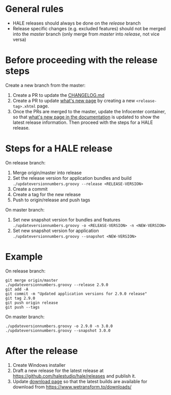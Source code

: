 General rules
=============

* HALE releases should always be done on the *release* branch
* Release specific changes (e.g. excluded features) should not be merged into the *master* branch (only merge from *master* into *release*, not vice versa)

Before proceeding with the release steps
========================================

Create a new branch from the master:

1. Create a PR to update the [CHANGELOG.md](https://github.com/kapil-agnihotri/hale/blob/master/CHANGELOG.md)
2. Create a PR to update [what's new page](https://github.com/halestudio/hale/tree/master/doc/plugins/eu.esdihumboldt.hale.doc.user/html/new) by creating a new `<release-tag>.xhtml` page.
3. Once the PRs are merged to the master, update the Infocenter container, so that [what's new page in the documentation](http://help.halestudio.org/latest/index.jsp?topic=%2Feu.esdihumboldt.hale.doc.user%2Fhtml%2Fnew%2F4_1_0.xhtml&cp%3D0_1_0) is updated to show the latest release information. Then proceed with the steps for a HALE release.

Steps for a HALE release
========================

On release branch:

1. Merge origin/master into release
2. Set the release version for application bundles and build
   `./updateversionnumbers.groovy --release <RELEASE-VERSION>`
3. Create a commit
4. Create a tag for the new release
5. Push to origin/release and push tags

On master branch:

1. Set new snapshot version for bundles and features
   `./updateversionnumbers.groovy -o <RELEASE-VERSION> -n <NEW-VERSION>`
2. Set new snapshot version for application
   `./updateversionnumbers.groovy --snapshot <NEW-VERSION>`

Example
=======

On release branch:

```
git merge origin/master
./updateversionnumbers.groovy --release 2.9.0
git add -A
git commit -m "Updated application versions for 2.9.0 release"
git tag 2.9.0
git push origin release
git push --tags
```

On master branch:

```
./updateversionnumbers.groovy -o 2.9.0 -n 3.0.0
./updateversionnumbers.groovy --snapshot 3.0.0
```

After the release
=================
1. Create Windows installer
2. Draft a new release for the latest release at https://github.com/halestudio/hale/releases and publish it.
3. Update [download page](https://github.com/wetransform/www.wetransform.to/blob/deploy/app/downloads/index.html) so that the latest builds are available for download from https://www.wetransform.to/downloads/
